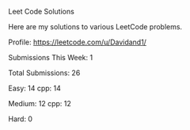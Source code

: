 Leet Code Solutions

Here are my solutions to various LeetCode problems. 

Profile:
https://leetcode.com/u/Davidand1/

Submissions This Week: 1

Total Submissions: 26

Easy: 14
cpp: 14

Medium: 12
cpp: 12

Hard: 0
